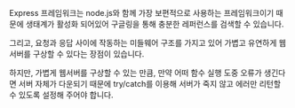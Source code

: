 Express 프레임워크는 node.js와 함께 가장 보편적으로 사용하는 프레임워크이기 때문에 생태계가 활성화 되어있어 구글링을 통해 충분한 레퍼런스를 검색할 수 있습니다.

그리고, 요청과 응답 사이에 작동하는 미들웨어 구조를 가지고 있어 가볍고 유연하게 웹서버를 구상할 수 있다는 장점이 있습니다.

하지만, 가볍게 웹서버를 구상할 수 있는 만큼, 만약 어떠 함수 실행 도중 오류가 생긴다면 서버 자체가 다운되기 때문에 try/catch를 이용해 서버가 죽지 않고 에러만 리턴할 수 있도록 설정해 주어야 합니다.